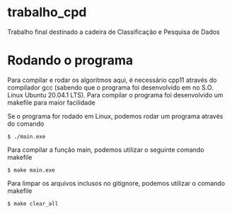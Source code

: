 # trabalho_cpd
Trabalho final destinado a cadeira de Classificação e Pesquisa de Dados
# Rodando o programa

Para compilar e rodar os algoritmos aqui, é necessário cpp11 através do compilador gcc (sabendo que o programa foi desenvolvido em no S.O. Linux Ubuntu 20.04.1 LTS). Para compilar o programa foi desenvolvido um makefile para maior facilidade

Se o programa for rodado em Linux, podemos rodar um programa através do comando
```
$ ./main.exe
```

Para compilar a função main, podemos utilizar o seguinte comando makefile

```
$ make main.exe
```

Para limpar os arquivos inclusos no gitignore, podemos utilizar o comando makefile
```
$ make clear_all
```
